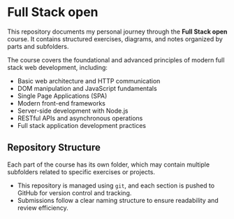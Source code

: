 # Full Stack open

This repository documents my personal journey through the **Full Stack open** course. It contains structured exercises, diagrams, and notes organized by parts and subfolders.

The course covers the foundational and advanced principles of modern full stack web development, including:

- Basic web architecture and HTTP communication
- DOM manipulation and JavaScript fundamentals
- Single Page Applications (SPA)
- Modern front-end frameworks
- Server-side development with Node.js
- RESTful APIs and asynchronous operations
- Full stack application development practices

## Repository Structure

Each part of the course has its own folder, which may contain multiple subfolders related to specific exercises or projects.

- This repository is managed using `git`, and each section is pushed to GitHub for version control and tracking.
- Submissions follow a clear naming structure to ensure readability and review efficiency.


